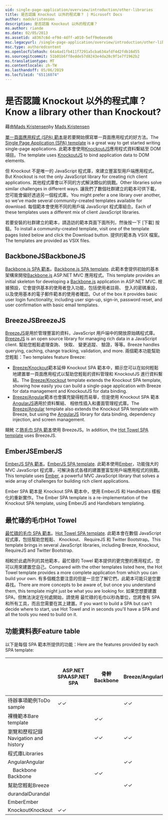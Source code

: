 ```yaml
---
uid: single-page-application/overview/introduction/other-libraries
title: 是否認識 Knockout 以外的程式庫？ | Microsoft Docs
author: madskristensen
description: 是否認識 Knockout 以外的程式庫？
ms.author: riande
ms.date: 02/05/2013
ms.assetid: a8367c6d-ef94-4dff-a010-5eff9e6eea96
msc.legacyurl: /single-page-application/overview/introduction/other-libraries
msc.type: authoredcontent
ms.openlocfilehash: 64a4ad1fb411f7291a5cba634afdf4d2fdb16d55
ms.sourcegitcommit: 51b01b6ff8edde57d8243e4da28c9f1e7f1962b2
ms.translationtype: MT
ms.contentlocale: zh-TW
ms.lasthandoff: 05/06/2019
ms.locfileid: "65116074"
---
```

# <a name="know-a-library-other-than-knockout"></a><span data-ttu-id="f6563-104">是否認識 Knockout 以外的程式庫？</span><span class="sxs-lookup"><span data-stu-id="f6563-104">Know a library other than Knockout?</span></span>

<span data-ttu-id="f6563-105">藉由[Mads Kristensen](https://github.com/madskristensen)</span><span class="sxs-lookup"><span data-stu-id="f6563-105">by [Mads Kristensen](https://github.com/madskristensen)</span></span>

<span data-ttu-id="f6563-106">[單一頁面應用程式 (SPA) 範本](knockoutjs-template.md)是若要開始撰寫單一頁面應用程式的好方法。</span><span class="sxs-lookup"><span data-stu-id="f6563-106">The [Single Page Application (SPA) template](knockoutjs-template.md) is a great way to get started writing single-page applications.</span></span> <span data-ttu-id="f6563-107">此範本會使用[KnockoutJS](http://knockoutjs.com/)應用程式資料繫結至 DOM 項目。</span><span class="sxs-lookup"><span data-stu-id="f6563-107">The template uses [KnockoutJS](http://knockoutjs.com/) to bind application data to DOM elements.</span></span>

<span data-ttu-id="f6563-108">但 Knockout 不是唯一的 JavaScript 程式庫，來建立豐富型用戶端應用程式。</span><span class="sxs-lookup"><span data-stu-id="f6563-108">But Knockout is not the only JavaScript library for creating rich client applications.</span></span> <span data-ttu-id="f6563-109">其他程式庫會以不同的方式解決類似的挑戰。</span><span class="sxs-lookup"><span data-stu-id="f6563-109">Other libraries solve similar challenges in different ways.</span></span> <span data-ttu-id="f6563-110">讓我們了數個社群建立的範本可供下載，您可能會偏好透過另一個程式庫。</span><span class="sxs-lookup"><span data-stu-id="f6563-110">You might prefer a one library over another, so we've made several community-created templates available for download.</span></span> <span data-ttu-id="f6563-111">每個範本會使用不同的用戶端 JavaScript 程式庫組合。</span><span class="sxs-lookup"><span data-stu-id="f6563-111">Each of these templates uses a different mix of client JavaScript libraries.</span></span>

<span data-ttu-id="f6563-112">若要安裝的社群建立的範本，請造訪的範本頁面下面所列，然後按一下 [下載] 按鈕。</span><span class="sxs-lookup"><span data-stu-id="f6563-112">To install a community-created template, visit one of the template pages listed below and click the Download button.</span></span> <span data-ttu-id="f6563-113">提供的範本為 VSIX 檔案。</span><span class="sxs-lookup"><span data-stu-id="f6563-113">The templates are provided as VSIX files.</span></span>

## <a name="backbonejs"></a><span data-ttu-id="f6563-114">BackboneJS</span><span class="sxs-lookup"><span data-stu-id="f6563-114">BackboneJS</span></span>

<span data-ttu-id="f6563-115">[Backbone.js SPA 範本](../templates/backbonejs-template.md)。</span><span class="sxs-lookup"><span data-stu-id="f6563-115">[Backbone.js SPA template](../templates/backbonejs-template.md).</span></span> <span data-ttu-id="f6563-116">此範本會提供初始的基本架構來開發[Backbone.js](http://backbonejs.org/) ASP.NET MVC 應用程式。</span><span class="sxs-lookup"><span data-stu-id="f6563-116">This template provides an initial skeleton for developing a [Backbone.js](http://backbonejs.org/) application in ASP.NET MVC.</span></span> <span data-ttu-id="f6563-117">根據預設，它會提供基本的使用者登入功能，包括使用者註冊、 登入的密碼重設，以及使用基本的電子郵件範本的使用者確認。</span><span class="sxs-lookup"><span data-stu-id="f6563-117">Out of the box it provides basic user login functionality, including user sign-up, sign-in, password reset, and user confirmation with basic email templates.</span></span>

## <a name="breezejs"></a><span data-ttu-id="f6563-118">BreezeJS</span><span class="sxs-lookup"><span data-stu-id="f6563-118">BreezeJS</span></span>

<span data-ttu-id="f6563-119">[BreezeJS](http://www.breezejs.com/?utm_source=ms-spa)是用於管理豐富的資料，JavaScript 用戶端中的開放原始碼程式庫。</span><span class="sxs-lookup"><span data-stu-id="f6563-119">[BreezeJS](http://www.breezejs.com/?utm_source=ms-spa) is an open source library for managing rich data in a JavaScript client.</span></span> <span data-ttu-id="f6563-120">幫助您輕鬆處理查詢、 快取、 變更追蹤、 驗證，等等。</span><span class="sxs-lookup"><span data-stu-id="f6563-120">Breeze handles querying, caching, change tracking, validation, and more.</span></span> <span data-ttu-id="f6563-121">兩個範本功能幫助您輕鬆：</span><span class="sxs-lookup"><span data-stu-id="f6563-121">Two templates feature Breeze:</span></span>

- <span data-ttu-id="f6563-122">[Breeze/Knockout](../templates/breezeknockout-template.md)範本延伸 Knockout SPA 範本中，顯示您可以在如何輕鬆地建置單一頁面應用程式以幫助您輕鬆的資料管理和 KnockoutJS 進行資料繫結。</span><span class="sxs-lookup"><span data-stu-id="f6563-122">The [Breeze/Knockout](../templates/breezeknockout-template.md) template extends the Knockout SPA template, showing how easily you can build a single-page application with Breeze for data management and KnockoutJS for data binding.</span></span>
- <span data-ttu-id="f6563-123">[Breeze/Angular](../templates/breezeangular-template.md)範本也會擴充變得輕而易舉，但是使用 Knockout SPA 範本[AngularJS](http://angularjs.org)適用於資料繫結、 相依性插入和畫面管理程式庫。</span><span class="sxs-lookup"><span data-stu-id="f6563-123">The [Breeze/Angular](../templates/breezeangular-template.md) template also extends the Knockout SPA template with Breeze, but using the [AngularJS](http://angularjs.org) library for data binding, dependency injection, and screen management.</span></span>

<span data-ttu-id="f6563-124">颾魤 ㄛ[熱毛巾 SPA 範本](../templates/hottowel-template.md)使用 BreezeJS。</span><span class="sxs-lookup"><span data-stu-id="f6563-124">In addition, the [Hot Towel SPA template](../templates/hottowel-template.md) uses BreezeJS.</span></span>

## <a name="emberjs"></a><span data-ttu-id="f6563-125">EmberJS</span><span class="sxs-lookup"><span data-stu-id="f6563-125">EmberJS</span></span>

<span data-ttu-id="f6563-126">[EmberJS SPA 範本](../templates/emberjs-template.md)。</span><span class="sxs-lookup"><span data-stu-id="f6563-126">[EmberJS SPA template](../templates/emberjs-template.md).</span></span> <span data-ttu-id="f6563-127">此範本使用[Ember](http://emberjs.com/)，功能強大的 MVC JavaScript 程式庫，可解決各式各樣的建置豐富型用戶端應用程式的挑戰。</span><span class="sxs-lookup"><span data-stu-id="f6563-127">This template uses [Ember](http://emberjs.com/), a powerful MVC JavaScript library that solves a wide array of challenges for building rich client applications.</span></span>

<span data-ttu-id="f6563-128">Ember SPA 範本是 Knockout SPA 範本中，使用 EmberJS 和 Handlebars 樣板化的重新實作。</span><span class="sxs-lookup"><span data-stu-id="f6563-128">The Ember SPA template is a re-implementation of the Knockout SPA template, using EmberJS and Handlebars templating.</span></span>

## <a name="hot-towel"></a><span data-ttu-id="f6563-129">最忙碌的毛巾</span><span class="sxs-lookup"><span data-stu-id="f6563-129">Hot Towel</span></span>

<span data-ttu-id="f6563-130">[最忙碌的毛巾 SPA 範本](../templates/hottowel-template.md)。</span><span class="sxs-lookup"><span data-stu-id="f6563-130">[Hot Towel SPA template](../templates/hottowel-template.md).</span></span> <span data-ttu-id="f6563-131">此範本會在數個 JavaScript 程式庫，包括幫助您輕鬆、 Knockout、 RequireJS 和 Twitter Bootstrap。</span><span class="sxs-lookup"><span data-stu-id="f6563-131">This template brings in several JavaScript libraries, including Breeze, Knockout, RequireJS and Twitter Bootstrap.</span></span>

<span data-ttu-id="f6563-132">相較於此處所列的其他範本，最忙碌的 Towel 範本提供的更完整的應用程式，您可以用來建置您自己。</span><span class="sxs-lookup"><span data-stu-id="f6563-132">Compared with the other templates listed here, the Hot Towel template provides a more complete application from which you can build your own.</span></span> <span data-ttu-id="f6563-133">有多個概念要注意的但是一旦您了解它們，此範本可能只是您要尋找。</span><span class="sxs-lookup"><span data-stu-id="f6563-133">There are more concepts to be aware of, but once you understand them, this template might just be what you are looking for.</span></span> <span data-ttu-id="f6563-134">如果您想要建置 SPA，但無法決定在何處開始，請使用 最忙碌的毛巾以秒為單位，您將會有 SPA 和所有工具，而且您需要在其上建置。</span><span class="sxs-lookup"><span data-stu-id="f6563-134">If you want to build a SPA but can't decide where to start, use Hot Towel and in seconds you'll have a SPA and all the tools you need to build on it.</span></span>

## <a name="feature-table"></a><span data-ttu-id="f6563-135">功能資料表</span><span class="sxs-lookup"><span data-stu-id="f6563-135">Feature table</span></span>

<span data-ttu-id="f6563-136">以下是每個 SPA 範本所提供的功能：</span><span class="sxs-lookup"><span data-stu-id="f6563-136">Here are the features provided by each SPA template:</span></span>

|                        | <span data-ttu-id="f6563-137">ASP.NET SPA</span><span class="sxs-lookup"><span data-stu-id="f6563-137">ASP.NET SPA</span></span> | <span data-ttu-id="f6563-138">骨幹</span><span class="sxs-lookup"><span data-stu-id="f6563-138">Backbone</span></span> | <span data-ttu-id="f6563-139">Breeze/Angular</span><span class="sxs-lookup"><span data-stu-id="f6563-139">Breeze/Angular</span></span> | <span data-ttu-id="f6563-140">Breeze/KO</span><span class="sxs-lookup"><span data-stu-id="f6563-140">Breeze/KO</span></span> |  <span data-ttu-id="f6563-141">Ember</span><span class="sxs-lookup"><span data-stu-id="f6563-141">Ember</span></span>   | <span data-ttu-id="f6563-142">最忙碌的毛巾</span><span class="sxs-lookup"><span data-stu-id="f6563-142">Hot Towel</span></span> |
|------------------------|-------------|----------|----------------|-----------|----------|-----------|
|      <span data-ttu-id="f6563-143">待辦事項範例</span><span class="sxs-lookup"><span data-stu-id="f6563-143">ToDo sample</span></span>       |  <span data-ttu-id="f6563-144">&#10003;</span><span class="sxs-lookup"><span data-stu-id="f6563-144">&#10003;</span></span>   |          |    <span data-ttu-id="f6563-145">&#10003;</span><span class="sxs-lookup"><span data-stu-id="f6563-145">&#10003;</span></span>    | <span data-ttu-id="f6563-146">&#10003;</span><span class="sxs-lookup"><span data-stu-id="f6563-146">&#10003;</span></span>  | <span data-ttu-id="f6563-147">&#10003;</span><span class="sxs-lookup"><span data-stu-id="f6563-147">&#10003;</span></span> |           |
|     <span data-ttu-id="f6563-148">裸機範本</span><span class="sxs-lookup"><span data-stu-id="f6563-148">Bare template</span></span>      |             | <span data-ttu-id="f6563-149">&#10003;</span><span class="sxs-lookup"><span data-stu-id="f6563-149">&#10003;</span></span> |                |           |          | <span data-ttu-id="f6563-150">&#10003;</span><span class="sxs-lookup"><span data-stu-id="f6563-150">&#10003;</span></span>  |
| <span data-ttu-id="f6563-151">瀏覽和歷程記錄</span><span class="sxs-lookup"><span data-stu-id="f6563-151">Navigation and history</span></span> |             | <span data-ttu-id="f6563-152">&#10003;</span><span class="sxs-lookup"><span data-stu-id="f6563-152">&#10003;</span></span> |    <span data-ttu-id="f6563-153">&#10003;</span><span class="sxs-lookup"><span data-stu-id="f6563-153">&#10003;</span></span>    |           | <span data-ttu-id="f6563-154">&#10003;</span><span class="sxs-lookup"><span data-stu-id="f6563-154">&#10003;</span></span> | <span data-ttu-id="f6563-155">&#10003;</span><span class="sxs-lookup"><span data-stu-id="f6563-155">&#10003;</span></span>  |
|        <span data-ttu-id="f6563-156">程式庫</span><span class="sxs-lookup"><span data-stu-id="f6563-156">Libraries</span></span>       |             |          |                |           |          |           |
|        <span data-ttu-id="f6563-157">Angular</span><span class="sxs-lookup"><span data-stu-id="f6563-157">Angular</span></span>         |             |          |    <span data-ttu-id="f6563-158">&#10003;</span><span class="sxs-lookup"><span data-stu-id="f6563-158">&#10003;</span></span>    |           |          |           |
|    <span data-ttu-id="f6563-159">&#8195;Backbone</span><span class="sxs-lookup"><span data-stu-id="f6563-159">&#8195;Backbone</span></span>     |             | <span data-ttu-id="f6563-160">&#10003;</span><span class="sxs-lookup"><span data-stu-id="f6563-160">&#10003;</span></span> |                |           |          |           |
|         <span data-ttu-id="f6563-161">幫助您輕鬆</span><span class="sxs-lookup"><span data-stu-id="f6563-161">Breeze</span></span>         |             |          |    <span data-ttu-id="f6563-162">&#10003;</span><span class="sxs-lookup"><span data-stu-id="f6563-162">&#10003;</span></span>    | <span data-ttu-id="f6563-163">&#10003;</span><span class="sxs-lookup"><span data-stu-id="f6563-163">&#10003;</span></span>  |          | <span data-ttu-id="f6563-164">&#10003;</span><span class="sxs-lookup"><span data-stu-id="f6563-164">&#10003;</span></span>  |
|        <span data-ttu-id="f6563-165">durandal</span><span class="sxs-lookup"><span data-stu-id="f6563-165">Durandal</span></span>        |             |          |                |           |          | <span data-ttu-id="f6563-166">&#10003;</span><span class="sxs-lookup"><span data-stu-id="f6563-166">&#10003;</span></span>  |
|         <span data-ttu-id="f6563-167">Ember</span><span class="sxs-lookup"><span data-stu-id="f6563-167">Ember</span></span>          |             |          |                |           | <span data-ttu-id="f6563-168">&#10003;</span><span class="sxs-lookup"><span data-stu-id="f6563-168">&#10003;</span></span> |           |
|        <span data-ttu-id="f6563-169">Knockout</span><span class="sxs-lookup"><span data-stu-id="f6563-169">Knockout</span></span>        |  <span data-ttu-id="f6563-170">&#10003;</span><span class="sxs-lookup"><span data-stu-id="f6563-170">&#10003;</span></span>   |          |                | <span data-ttu-id="f6563-171">&#10003;</span><span class="sxs-lookup"><span data-stu-id="f6563-171">&#10003;</span></span>  |          | <span data-ttu-id="f6563-172">&#10003;</span><span class="sxs-lookup"><span data-stu-id="f6563-172">&#10003;</span></span>  |

